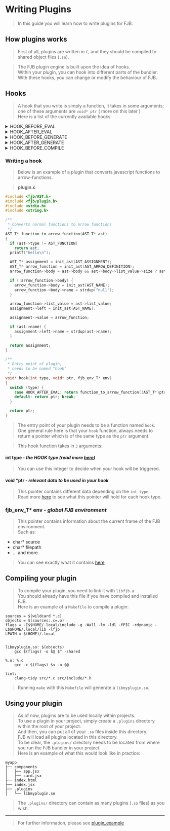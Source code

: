 # Writing Plugins
> In this guide you will learn how to write plugins for FJB.

## How plugins works
> First of all, plugins are written in `C`,
> and they should be compiled to shared object files (`.so`).  

> The FJB plugin engine is built upon the idea of hooks.  
> Within your plugin, you can hook into different parts of the bundler.
> With these hooks, you can change or modify the behaviour of FJB.

## Hooks
> A hook that you write is simply a function, it takes in some arguments;  
> one of these arguments are `void* ptr` ( more on this later )  
> Here is a list of the currently available hooks
<details>
  <summary>HOOK_BEFORE_EVAL</summary>

> This hook is called _before_ an AST node has been evaluated.  
> Here, you can modify AST nodes before FJB evaluates them.  
> The type of `*ptr` is `AST_T*`.
</details>
<details>
  <summary>HOOK_AFTER_EVAL</summary>

> This hook is called _after_ an AST node has been evaluated.  
> This is a great hook to for example, replacing an AST node with your own.   
> The type of `*ptr` is `AST_T*`.
</details>
<details>
  <summary>HOOK_BEFORE_GENERATE</summary>

> This hook is called _before_ FJB turns an AST node into actual Javascript code.  
> Here, you can modify AST nodes before they turn into Javascript.  
> The type of `*ptr` is `AST_T*`.
</details>
<details>
  <summary>HOOK_AFTER_GENERATE</summary>

> This hook is called _after_ FJB turns an AST node into actual Javascript code.  
> This is a great hook to for example, change or customize the Javascript output.  
> The type of `*ptr` is `char*`.
</details>
<details>
  <summary>HOOK_BEFORE_COMPILE</summary>

> This hook is being called _before_ FJB generates any output.  
> This is a great hook to for example, write your own loader for some file extension.  
> The type of `*ptr` is `compiler_result_T*`.
</details>

### Writing a hook
> Below is an example of a plugin that converts javascript functions to arrow-functions.  

> **plugin.c**  
```C
#include <fjb/AST.h>
#include <fjb/plugin.h>
#include <stdio.h>
#include <string.h>

/**
 * Converts normal functions to arrow functions
 */
AST_T* function_to_arrow_function(AST_T* ast)
{
  if (ast->type != AST_FUNCTION)
    return ast;
  printf("hello\n");

  AST_T* assignment = init_ast(AST_ASSIGNMENT);
  AST_T* arrow_function = init_ast(AST_ARROW_DEFINITION);
  arrow_function->body = ast->body && ast->body->list_value->size ? ast->body : 0;

  if (!arrow_function->body) {
    arrow_function->body = init_ast(AST_NAME);
    arrow_function->body->name = strdup("null");
  }

  arrow_function->list_value = ast->list_value;
  assignment->left = init_ast(AST_NAME);

  assignment->value = arrow_function;

  if (ast->name) {
    assignment->left->name = strdup(ast->name);
  }

  return assignment;
}

/**
 * Entry point of plugin,
 * needs to be named "hook"
 */
void* hook(int type, void* ptr, fjb_env_T* env)
{
  switch (type) {
    case HOOK_AFTER_EVAL: return function_to_arrow_function((AST_T*)ptr); break;
    default: return ptr; break;
  }

  return ptr;
}

```
> The entry point of your plugin needs to be a function named `hook`.
> One general rule here is that your `hook` function, always needs to return
> a pointer which is of the same type as the `ptr` argument.  

> This hook function takes in `3` arguments:

#### int type - _the HOOK type (read more [here](#hooks))_
> You can use this integer to decide when your hook will be triggered.

#### void *ptr - _relevant data to be used in your hook_
> This pointer contains different data depending on the `int type`.  
> Read more [here](#hooks) to see what this pointer will hold for each hook type.

### fjb_env_T* env - _global FJB environment_
> This pointer contains information about the current frame of the FJB environment.  
> Such as:
- char* source
- char* filepath
- ... and more
> You can see exactly what it contains [here](./src/include/env.h)

## Compiling your plugin
> To compile your plugin, you need to link it with `libfjb.a`.  
> You should already have this file if you have compiled and installed FJB.  
> Here is an example of a `Makefile` to compile a plugin:
```make
sources = $(wildcard *.c)
objects = $(sources:.c=.o)
flags = -I$$HOME/.local/include -g -Wall -lm -ldl -fPIC -rdynamic -L$$HOME/.local/lib -lfjb
LPATH = $(HOME)/.local


libmyplugin.so: $(objects)
	gcc $(flags) -o $@ $^ -shared

%.o: %.c
	gcc -c $(flags) $< -o $@

lint:
	clang-tidy src/*.c src/include/*.h
```
> Running `make` with this `Makefile` will generate a `libmyplugin.so`.

## Using your plugin
> As of now, plugins are to be used locally within projects.  
> To use a plugin in your project, simply create a `.plugins` directory  
> within the root of your project.  
> And then, you can put all of your `.so` files inside this directory.  
> FJB will load all plugins located in this directory.  
> To be clear, the `.plugins/` directory needs to be located from where you run the FJB bundler in your project.  
> Here is an example of what this would look like in practice:
```
myapp
├── components
│   ├── app.jsx
│   ├── card.jsx
├── index.html
├── index.jsx
├── .plugins
│   └── libmyplugin.so
```
> The `.plugins/` directory can contain as many plugins (`.so` files) as you wish.

---

> For further information, please see [plugin_example](./plugin_example)
